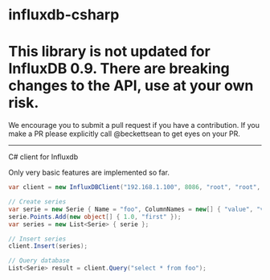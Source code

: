 influxdb-csharp
===============

# This library is not updated for InfluxDB 0.9. There are breaking changes to the API, use at your own risk.

We encourage you to submit a pull request if you have a contribution. If you make a PR please explicitly call @beckettsean to get eyes on your PR.

----------

C# client for Influxdb

Only very basic features are implemented so far.

```cs
var client = new InfluxDBClient("192.168.1.100", 8086, "root", "root", "MyDataBase");

// Create series
var serie = new Serie { Name = "foo", ColumnNames = new[] { "value", "value_str" } };
serie.Points.Add(new object[] { 1.0, "first" });
var series = new List<Serie> { serie };

// Insert series
client.Insert(series);

// Query database
List<Serie> result = client.Query("select * from foo");
```
